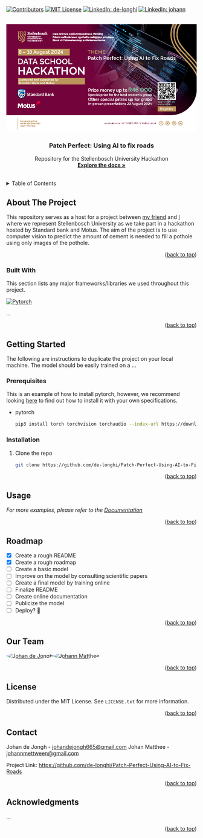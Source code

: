 <!-- Improved compatibility of back to top link: See: https://github.com/othneildrew/Best-README-Template/pull/73 -->
<a id="readme-top"></a>

[![Contributors][contributors-shield]][contributors-url]
[![MIT License][license-shield]][license-url]
[![LinkedIn: de-longhi][linkedin-shield-johan]][linkedin-url-johan]
[![LinkedIn: johann][linkedin-shield-johann]][linkedin-url-johann]



<!-- PROJECT LOGO -->
<br />
<div align="center">
  <img src="resources/Data School 2024 Hackathon Poster.png" alt="Logo" >
  

  <h3 align="center">Patch Perfect: Using AI to fix roads</h3>

  <p align="center">
    Repository for the Stellenbosch University Hackathon
    <br />
    <a href="https://github.com/de-longhi/Patch-Perfect-Using-AI-to-Fix-Roads/"><strong>Explore the docs »</strong></a>
    <br />
    <br />
  </p>
</div>



<!-- TABLE OF CONTENTS -->
<details>
  <summary>Table of Contents</summary>
  <ol>
    <li>
      <a href="#about-the-project">About The Project</a>
      <ul>
        <li><a href="#built-with">Built With</a></li>
      </ul>
    </li>
    <li>
      <a href="#getting-started">Getting Started</a>
      <ul>
        <li><a href="#prerequisites">Prerequisites</a></li>
        <li><a href="#installation">Installation</a></li>
      </ul>
    </li>
    <li><a href="#usage">Usage</a></li>
    <li><a href="#roadmap">Roadmap</a></li>
    <li><a href="#our-team">Our Team</a></li>
    <li><a href="#license">License</a></li>
    <li><a href="#contact">Contact</a></li>
    <li><a href="#acknowledgments">Acknowledgments</a></li>
  </ol>
</details>



<!-- ABOUT THE PROJECT -->
## About The Project

This repository serves as a host for a project between [my friend](https://github.com/Johann-Matthee) and [I](https://github.com/de-longhi) where we represent Stellenbosch University as we take part in a hackathon hosted by Standard bank and Motus. The aim of the project is to use computer vision to predict the amount of cement is needed to fill a pothole using only images of the pothole.

<p align="right">(<a href="#readme-top">back to top</a>)</p>



### Built With

This section lists any major frameworks/libraries we used throughout this project.

[![Pytorch][Pytorch]][Pytorch-url]

...

<p align="right">(<a href="#readme-top">back to top</a>)</p>

<!-- GETTING STARTED -->
## Getting Started

The following are instructions to duplicate the project on your local machine. The model should be easily trained on a ...
<!-- TODO -->

### Prerequisites

This is an example of how to install pytorch, however, we recommend looking <a href="https://pytorch.org/">here</a> to find out how to install it with your own specifications.
* pytorch
  ```sh
  pip3 install torch torchvision torchaudio --index-url https://download.pytorch.org/whl/cu118
  ```

### Installation


1. Clone the repo
   ```sh
   git clone https://github.com/de-longhi/Patch-Perfect-Using-AI-to-Fix-Roads.git
   ```
<!--TODO -->
<p align="right">(<a href="#readme-top">back to top</a>)</p>



<!-- USAGE EXAMPLES -->
## Usage

<!-- TODO -->

_For more examples, please refer to the [Documentation](https://example.com)_

<p align="right">(<a href="#readme-top">back to top</a>)</p>



<!-- ROADMAP -->
## Roadmap

- [x] Create a rough README
- [x] Create a rough roadmap
- [ ] Create a basic model
- [ ] Improve on the model by consulting scientific papers
- [ ] Create a final model by training online
- [ ] Finalize README
- [ ] Create online documentation
- [ ] Publicize the model
- [ ] Deploy? :eyes:

<p align="right">(<a href="#readme-top">back to top</a>)</p>

<!-- OUR TEAM-->
## Our Team

<a href="https://github.com/de-longhi"><img src= "https://images.weserv.nl/?url=https://avatars.githubusercontent.com/u/156434955?v=4&h=300&w=300&fit=cover&mask=circle&maxage=7d" width=75 height=75 style='border-radius: 50%' alt="Johan de Jongh"></a><a href="https://github.com/Johann-Matthee"><img src="https://images.weserv.nl/?url=https://avatars.githubusercontent.com/u/124169877?v=4&h=300&w=300&fit=cover&mask=circle&maxage=7d" width=75 height=75 style='border-radius: 50%' alt="Johann Matthee"/></a>


<p align="right">(<a href="#readme-top">back to top</a>)</p>



<!-- LICENSE -->
## License

Distributed under the MIT License. See `LICENSE.txt` for more information.

<p align="right">(<a href="#readme-top">back to top</a>)</p>



<!-- CONTACT -->
## Contact

Johan de Jongh - johandejongh665@gmail.com
Johan Matthee - johannmettween@gmail.com

Project Link: https://github.com/de-longhi/Patch-Perfect-Using-AI-to-Fix-Roads

<p align="right">(<a href="#readme-top">back to top</a>)</p>



<!-- ACKNOWLEDGMENTS -->
## Acknowledgments

...

<p align="right">(<a href="#readme-top">back to top</a>)</p>



<!-- MARKDOWN LINKS & IMAGES -->
[contributors-shield]: https://img.shields.io/badge/Collaborators-2-blue?style=for-the-badge
[contributors-url]: https://github.com/de-longhi/Patch-Perfect-Using-AI-to-Fix-Roads/graphs/contributors
[license-shield]: https://img.shields.io/github/license/othneildrew/Best-README-Template.svg?style=for-the-badge
[license-url]: https://github.com/de-longhi/Patch-Perfect-Using-AI-to-Fix-Roads/blob/master/LICENSE.txt
[linkedin-shield-johan]: https://img.shields.io/badge/LinkedIn-Johan-grey?style=for-the-badge
[linkedin-shield-johann]: https://img.shields.io/badge/LinkedIn-Johann-grey?style=for-the-badge
[linkedin-url-johan]: https://linkedin.com/in/de-longhi

<!-- TODO -->
[linkedin-url-johann]: https://linkedin.com/in/johann

[Pytorch]: https://img.shields.io/badge/pytorch-000000?style=for-the-badge&logo=pytorch&logoColor=white
[Pytorch-url]: https://pytorch.org/



